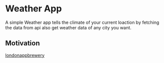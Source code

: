 # Weather App

A simple Weather app tells the climate of your current loaction by fetching the data from api also get weather data of any city you want.

## Motivation

[londonappbrewery](https://github.com/londonappbrewery/bmi-calculator-flutter)
